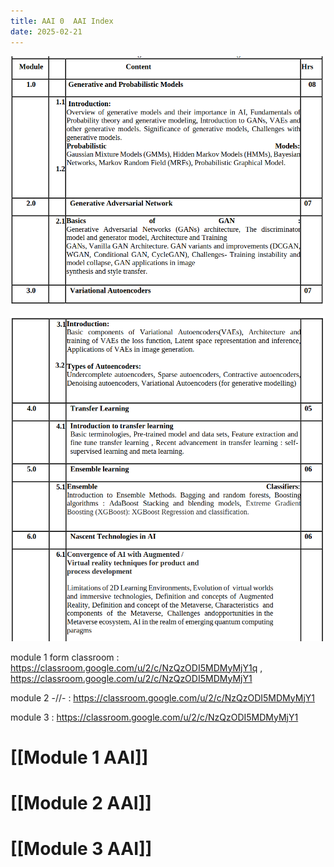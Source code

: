 ```yaml
---
title: AAI 0  AAI Index
date: 2025-02-21
---
```


![alt text](Pastedimage20250201211133.png)

![alt text](Pastedimage20250201211156.png)


module 1 form classroom : https://classroom.google.com/u/2/c/NzQzODI5MDMyMjY1q ,
https://classroom.google.com/u/2/c/NzQzODI5MDMyMjY1

module 2 -//- : https://classroom.google.com/u/2/c/NzQzODI5MDMyMjY1

module 3 : https://classroom.google.com/u/2/c/NzQzODI5MDMyMjY1


# [[Module 1 AAI]]

# [[Module 2 AAI]]

# [[Module 3 AAI]]
